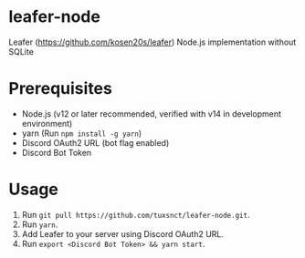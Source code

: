# leafer-node
Leafer (https://github.com/kosen20s/leafer) Node.js implementation without SQLite

# Prerequisites
- Node.js (v12 or later recommended, verified with v14 in development environment)
- yarn (Run `npm install -g yarn`)
- Discord OAuth2 URL (bot flag enabled)
- Discord Bot Token

# Usage
1. Run `git pull https://github.com/tuxsnct/leafer-node.git`.
2. Run `yarn`.
3. Add Leafer to your server using Discord OAuth2 URL.
4. Run `export <Discord Bot Token> && yarn start`.
